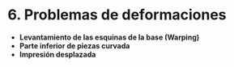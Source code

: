 # 6. Problemas de deformaciones

* **Levantamiento de las esquinas de la base (Warping)**
* **Parte inferior de piezas curvada**
* **Impresión desplazada**